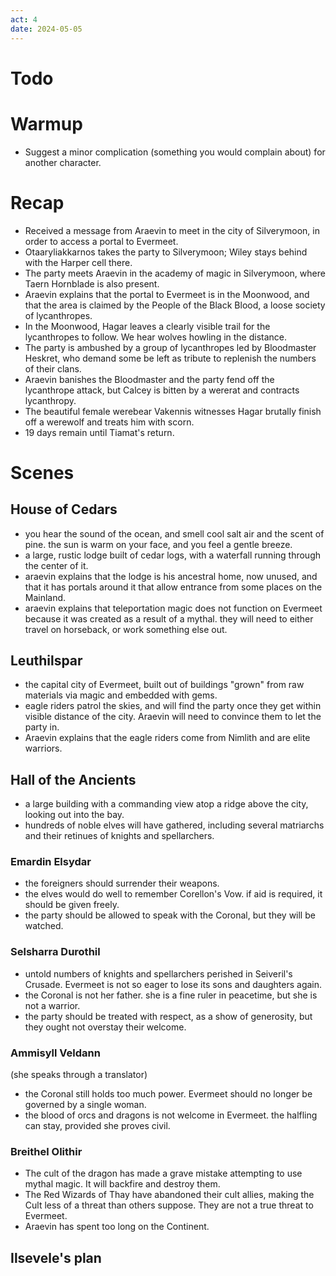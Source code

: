 ```yaml
---
act: 4
date: 2024-05-05
---
```

# Todo

# Warmup
- Suggest a minor complication (something you would complain about) for another character.
# Recap
- Received a message from Araevin to meet in the city of Silverymoon, in order to access a portal to Evermeet.
- Otaaryliakkarnos takes the party to Silverymoon; Wiley stays behind with the Harper cell there.
- The party meets Araevin in the academy of magic in Silverymoon, where Taern Hornblade is also present.
- Araevin explains that the portal to Evermeet is in the Moonwood, and that the area is claimed by the People of the Black Blood, a loose society of lycanthropes.
- In the Moonwood, Hagar leaves a clearly visible trail for the lycanthropes to follow. We hear wolves howling in the distance.
- The party is ambushed by a group of lycanthropes led by Bloodmaster Heskret, who demand some be left as tribute to replenish the numbers of their clans.
- Araevin banishes the Bloodmaster and the party fend off the lycanthrope attack, but Calcey is bitten by a wererat and contracts lycanthropy.
- The beautiful female werebear Vakennis witnesses Hagar brutally finish off a werewolf and treats him with scorn.
- 19 days remain until Tiamat's return.
# Scenes
## House of Cedars
- you hear the sound of the ocean, and smell cool salt air and the scent of pine. the sun is warm on your face, and you feel a gentle breeze.
- a large, rustic lodge built of cedar logs, with a waterfall running through the center of it.
- araevin explains that the lodge is his ancestral home, now unused, and that it has portals around it that allow entrance from some places on the Mainland.
- araevin explains that teleportation magic does not function on Evermeet because it was created as a result of a mythal. they will need to either travel on horseback, or work something else out.
## Leuthilspar
- the capital city of Evermeet, built out of buildings "grown" from raw materials via magic and embedded with gems.
- eagle riders patrol the skies, and will find the party once they get within visible distance of the city. Araevin will need to convince them to let the party in.
- Araevin explains that the eagle riders come from Nimlith and are elite warriors.
## Hall of the Ancients
- a large building with a commanding view atop a ridge above the city, looking out into the bay.
- hundreds of noble elves will have gathered, including several matriarchs and their retinues of knights and spellarchers.
### Emardin Elsydar
- the foreigners should surrender their weapons.
- the elves would do well to remember Corellon's Vow. if aid is required, it should be given freely.
- the party should be allowed to speak with the Coronal, but they will be watched.
### Selsharra Durothil
- untold numbers of knights and spellarchers perished in Seiveril's Crusade. Evermeet is not so eager to lose its sons and daughters again.
- the Coronal is not her father. she is a fine ruler in peacetime, but she is not a warrior.
- the party should be treated with respect, as a show of generosity, but they ought not overstay their welcome.
### Ammisyll Veldann
(she speaks through a translator)
- the Coronal still holds too much power. Evermeet should no longer be governed by a single woman.
- the blood of orcs and dragons is not welcome in Evermeet. the halfling can stay, provided she proves civil.
### Breithel Olithir
- The cult of the dragon has made a grave mistake attempting to use mythal magic. It will backfire and destroy them.
- The Red Wizards of Thay have abandoned their cult allies, making the Cult less of a threat than others suppose. They are not a true threat to Evermeet.
- Araevin has spent too long on the Continent.
## Ilsevele's plan
